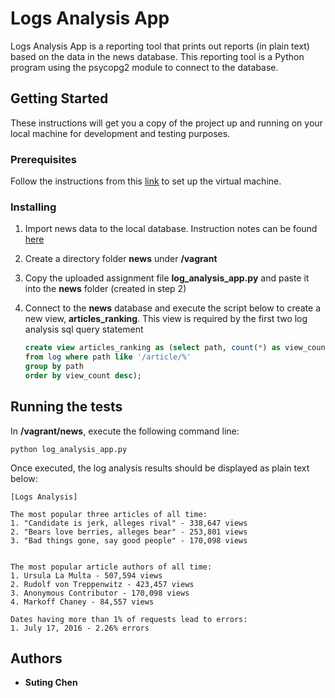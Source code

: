 # Logs Analysis App

Logs Analysis App is a reporting tool that prints out reports (in plain text) based on the data in the news database. This reporting tool is a Python program using the psycopg2 module to connect to the database.

## Getting Started

These instructions will get you a copy of the project up and running on your local machine for development and testing purposes.

### Prerequisites

Follow the instructions from this [link](https://classroom.udacity.com/nanodegrees/nd004/parts/51200cee-6bb3-4b55-b469-7d4dd9ad7765/modules/c57b57d4-29a8-4c5f-9bb8-5d53df3e48f4/lessons/5475ecd6-cfdb-4418-85a2-f2583074c08d/concepts/14c72fe3-e3fe-4959-9c4b-467cf5b7c3a0 "VM Setup Instructions") to set up the virtual machine.


### Installing

1. Import news data to the local database. 
Instruction notes can be found [here](https://classroom.udacity.com/nanodegrees/nd004/parts/51200cee-6bb3-4b55-b469-7d4dd9ad7765/modules/c57b57d4-29a8-4c5f-9bb8-5d53df3e48f4/lessons/bc938915-0f7e-4550-a48f-82241ab649e3/concepts/a9cf98c8-0325-4c68-b972-58d5957f1a91 "Prepare the data")

2. Create a directory folder **news** under __/vagrant__

3. Copy the uploaded assignment file **log_analysis_app.py** and paste it into the **news** folder (created in step 2)

4. Connect to the **news** database and execute the script below to create a new view, **articles_ranking**. This view is required by the first two log analysis sql query statement
  

   ```sql
   create view articles_ranking as (select path, count(*) as view_count 
   from log where path like '/article/%' 
   group by path 
   order by view_count desc);
   ```

## Running the tests

In **/vagrant/news**, execute the following command line:

   ```
   python log_analysis_app.py
   ```
  
Once executed, the log analysis results should be displayed as plain text below:
   ```
   [Logs Analysis]

   The most popular three articles of all time:
   1. "Candidate is jerk, alleges rival" - 338,647 views
   2. "Bears love berries, alleges bear" - 253,801 views
   3. "Bad things gone, say good people" - 170,098 views


   The most popular article authors of all time:
   1. Ursula La Multa - 507,594 views
   2. Rudolf von Treppenwitz - 423,457 views
   3. Anonymous Contributor - 170,098 views
   4. Markoff Chaney - 84,557 views

   Dates having more than 1% of requests lead to errors:
   1. July 17, 2016 - 2.26% errors
   ```

## Authors

* **Suting Chen** 



